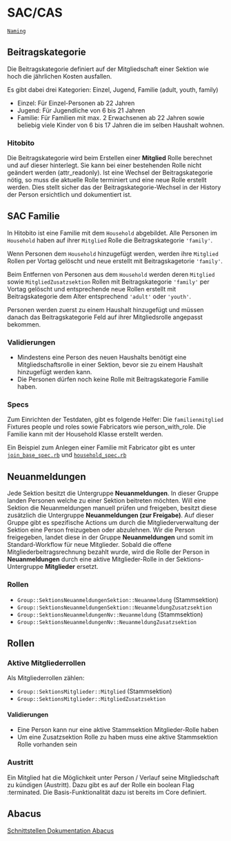 # SAC/CAS

[`Naming`](naming.md)

## Beitragskategorie

Die Beitragskategorie definiert auf der Mitgliedschaft einer Sektion wie hoch die jährlichen Kosten ausfallen.

Es gibt dabei drei Kategorien: Einzel, Jugend, Familie (adult, youth, family)

- Einzel: Für Einzel-Personen ab 22 Jahren
- Jugend: Für Jugendliche von 6 bis 21 Jahren
- Familie: Für Familien mit max. 2 Erwachsenen ab 22 Jahren sowie beliebig viele Kinder von 6 bis 17 Jahren die im selben Haushalt wohnen.

### Hitobito

Die Beitragskategorie wird beim Erstellen einer **Mitglied** Rolle berechnet und auf dieser hinterlegt. Sie kann bei einer bestehenden Rolle nicht geändert werden (attr_readonly). Ist eine Wechsel der Beitragskategorie nötig, so muss die aktuelle Rolle terminiert und eine neue Rolle erstellt werden. Dies stellt sicher das der Beitragskategorie-Wechsel in der History der Person ersichtlich und dokumentiert ist.

## SAC Familie

In Hitobito ist eine Familie mit dem `Household` abgebildet. Alle Personen im `Household` haben auf ihrer `Mitglied` Rolle die Beitragskategorie `'family'`. 

Wenn Personen dem `Household` hinzugefügt werden, werden ihre `Mitglied` Rollen per Vortag gelöscht und neue erstellt  mit Beitragskagetorie `'family'`.

Beim Entfernen von Personen aus dem `Household` werden deren `Mitglied` sowie `MitgliedZusatzsektion` Rollen mit Beitragskategorie `'family'` per Vortag gelöscht und entsprechende neue Rollen erstellt mit Beitragskategorie dem Alter entsprechend `'adult'` oder `'youth'`.

Personen werden zuerst zu einem Haushalt hinzugefügt und müssen danach das Beitragskategorie Feld auf ihrer Mitgliedsrolle angepasst bekommen.

### Validierungen

- Mindestens eine Person des neuen Haushalts benötigt eine Mitgliedschaftsrolle in einer Sektion, bevor sie zu einem Haushalt hinzugefügt werden kann.
- Die Personen dürfen noch keine Rolle mit Beitragskategorie Familie haben.

### Specs
Zum Einrichten der Testdaten, gibt es folgende Helfer:
Die `familienmitglied` Fixtures people und roles sowie Fabricators wie person_with_role.
Die Familie kann mit der Household Klasse erstellt werden.

Ein Beispiel zum Anlegen einer Familie mit Fabricator gibt es unter [`join_base_spec.rb`](https://github.com/hitobito/hitobito_sac_cas/blob/master/spec/models/memberships/join_base_spec.rb) und [`household_spec.rb`](https://github.com/hitobito/hitobito_sac_cas/blob/master/spec/models/household_spec.rb)

## Neuanmeldungen

Jede Sektion besitzt die Untergruppe **Neuanmeldungen**. In dieser Gruppe landen Personen welche zu einer Sektion beitreten möchten. Will eine Sektion die Neuanmeldungen manuell prüfen und freigeben, besitzt diese zusätzlich die Untergruppe **Neuanmeldungen (zur Freigabe)**. Auf dieser Gruppe gibt es spezifische Actions um durch die Mitgliederverwaltung der Sektion eine Person freizugeben oder abzulehnen. Wir die Person freigegeben, landet diese in der Gruppe **Neuanmeldungen** und somit im Standard-Workflow für neue Mitglieder.
Sobald die offene Mitgliederbeitragsrechnung bezahlt wurde, wird die Rolle der Person in **Neuanmeldungen** durch eine aktive Mitglieder-Rolle in der Sektions-Untergruppe **Mitglieder** ersetzt.

### Rollen

-   `Group::SektionsNeuanmeldungenSektion::Neuanmeldung` (Stammsektion)
-   `Group::SektionsNeuanmeldungenSektion::NeuanmeldungZusatzsektion`
-   `Group::SektionsNeuanmeldungenNv::Neuanmeldung` (Stammsektion)
-   `Group::SektionsNeuanmeldungenNv::NeuanmeldungZusatzsektion`

## Rollen

### Aktive Mitgliederrollen

Als Mitgliederrollen zählen:

-   `Group::SektionsMitglieder::Mitglied` (Stammsektion)
-   `Group::SektionsMitglieder::MitgliedZusatzsektion`

#### Validierungen

-   Eine Person kann nur eine aktive Stammsektion Mitglieder-Rolle haben
-   Um eine Zusatzsektion Rolle zu haben muss eine aktive Stammsektion Rolle vorhanden sein

### Austritt

Ein Mitglied hat die Möglichkeit unter Person / Verlauf seine Mitgliedschaft zu kündigen (Austritt). Dazu gibt es auf der Rolle ein boolean Flag :terminated. Die Basis-Funktionalität dazu ist bereits im Core definiert.

## Abacus

[Schnittstellen Dokumentation Abacus](./abacus.md)
